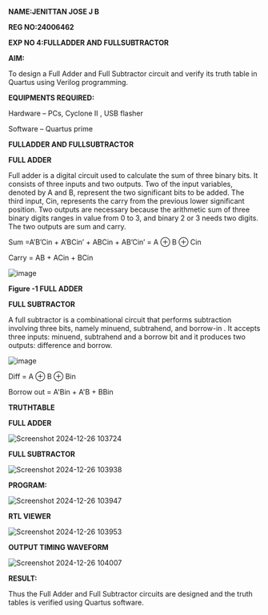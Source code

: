 **NAME:JENITTAN JOSE J B**

**REG NO:24006462**

**EXP NO 4:FULLADDER AND FULLSUBTRACTOR**

**AIM:**

To design a Full Adder and Full Subtractor circuit and verify its truth table in Quartus using Verilog programming.

**EQUIPMENTS REQUIRED:**

Hardware – PCs, Cyclone II , USB flasher

Software – Quartus prime

**FULLADDER AND FULLSUBTRACTOR**

**FULL ADDER**

Full adder is a digital circuit used to calculate the sum of three binary bits. It consists of three inputs and two outputs. Two of the input variables, denoted by A and B, represent the two significant bits to be added. The third input, Cin, represents the carry from the previous lower significant position. Two outputs are necessary because the arithmetic sum of three binary digits ranges in value from 0 to 3, and binary 2 or 3 needs two digits. The two outputs are sum and carry.

Sum =A’B’Cin + A’BCin’ + ABCin + AB’Cin’ = A ⊕ B ⊕ Cin 

Carry = AB + ACin + BCin

![image](https://github.com/naavaneetha/FULL_ADDER_SUBTRACTOR/assets/154305477/0f30ba51-5ffb-4198-845f-18e054f675e7)

**Figure -1 FULL ADDER**

**FULL SUBTRACTOR**

A full subtractor is a combinational circuit that performs subtraction involving three bits, namely minuend, subtrahend, and borrow-in . It accepts three inputs: minuend, subtrahend and a borrow bit and it produces two outputs: difference and borrow.

![image](https://github.com/naavaneetha/FULL_ADDER_SUBTRACTOR/assets/154305477/02b24f51-ab51-4304-9ad6-7b81ffc1ead5)

Diff = A ⊕ B ⊕ Bin 

Borrow out = A'Bin + A'B + BBin

**TRUTHTABLE**

**FULL ADDER**

![Screenshot 2024-12-26 103724](https://github.com/user-attachments/assets/d6dc2e46-66f8-4fdd-a936-a14ce5a53da7)


**FULL SUBTRACTOR**

![Screenshot 2024-12-26 103938](https://github.com/user-attachments/assets/f9b04c06-0edc-4407-854a-dbebce419d75)



**PROGRAM:**

![Screenshot 2024-12-26 103947](https://github.com/user-attachments/assets/951684fc-55f9-473f-8e92-2e685f06f9e8)


**RTL VIEWER**

![Screenshot 2024-12-26 103953](https://github.com/user-attachments/assets/3db7ab67-a8dd-487e-a0cd-3bc213e2571f)



**OUTPUT TIMING WAVEFORM**

![Screenshot 2024-12-26 104007](https://github.com/user-attachments/assets/4c460c48-2aaa-4aea-b0cb-5b4258b189d4)


**RESULT:**

Thus the Full Adder and Full Subtractor circuits are designed and the truth tables is verified using Quartus software.



